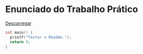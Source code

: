# Enunciado do Trabalho Prático
[Descarregar](https://github.com/RubenO94/Programa-Gestao-de-viagens/files/10378252/Gestao.de.viagens.feitas.pelos.taxis-v1-20221123_202028.pdf)

```c
int main() {
  printf("Testar o Readme.");
  return 0;
} 
```
